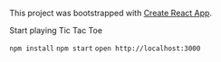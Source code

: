 This project was bootstrapped with [Create React App](https://github.com/facebookincubator/create-react-app).

Start playing Tic Tac Toe

`npm install`
`npm start`
`open http://localhost:3000`
 